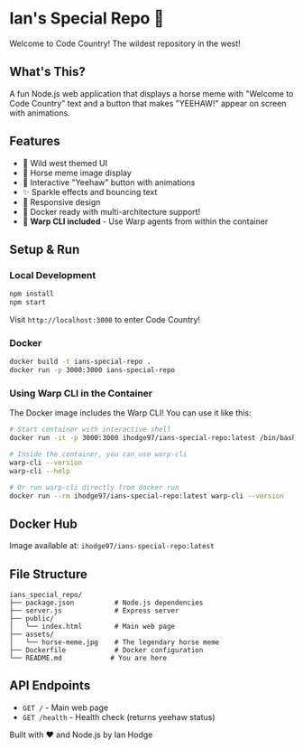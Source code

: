 # Ian's Special Repo 🤠

Welcome to Code Country! The wildest repository in the west!

## What's This?

A fun Node.js web application that displays a horse meme with "Welcome to Code Country" text and a button that makes "YEEHAW!" appear on screen with animations.

## Features

- 🤠 Wild west themed UI
- 🐎 Horse meme image display
- 🎉 Interactive "Yeehaw" button with animations
- ✨ Sparkle effects and bouncing text
- 📱 Responsive design
- 🚀 Docker ready with multi-architecture support!
- 🔧 **Warp CLI included** - Use Warp agents from within the container

## Setup & Run

### Local Development
```bash
npm install
npm start
```

Visit `http://localhost:3000` to enter Code Country!

### Docker
```bash
docker build -t ians-special-repo .
docker run -p 3000:3000 ians-special-repo
```

### Using Warp CLI in the Container
The Docker image includes the Warp CLI! You can use it like this:

```bash
# Start container with interactive shell
docker run -it -p 3000:3000 ihodge97/ians-special-repo:latest /bin/bash

# Inside the container, you can use warp-cli
warp-cli --version
warp-cli --help

# Or run warp-cli directly from docker run
docker run --rm ihodge97/ians-special-repo:latest warp-cli --version
```

## Docker Hub
Image available at: `ihodge97/ians-special-repo:latest`

## File Structure
```
ians_special_repo/
├── package.json          # Node.js dependencies
├── server.js             # Express server
├── public/
│   └── index.html        # Main web page
├── assets/
│   └── horse-meme.jpg    # The legendary horse meme
├── Dockerfile            # Docker configuration
└── README.md            # You are here
```

## API Endpoints

- `GET /` - Main web page
- `GET /health` - Health check (returns yeehaw status)

Built with ❤️ and Node.js by Ian Hodge